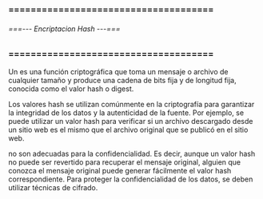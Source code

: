 ### ===================================== ###
###### ===--- Encriptacion Hash ---=== ######
### ===================================== ###

Un [](hash) es una función criptográfica que toma un mensaje o archivo de cualquier tamaño y produce una cadena de bits fija y de longitud fija, conocida como el valor hash o digest.

Los valores hash se utilizan comúnmente en la criptografía para garantizar la integridad de los datos y la autenticidad de la fuente. Por ejemplo, se puede utilizar un valor hash para verificar si un archivo descargado desde un sitio web es el mismo que el archivo original que se publicó en el sitio web.

no son adecuadas para la confidencialidad. Es decir, aunque un valor hash no puede ser revertido para recuperar el mensaje original, alguien que conozca el mensaje original puede generar fácilmente el valor hash correspondiente. Para proteger la confidencialidad de los datos, se deben utilizar técnicas de cifrado.